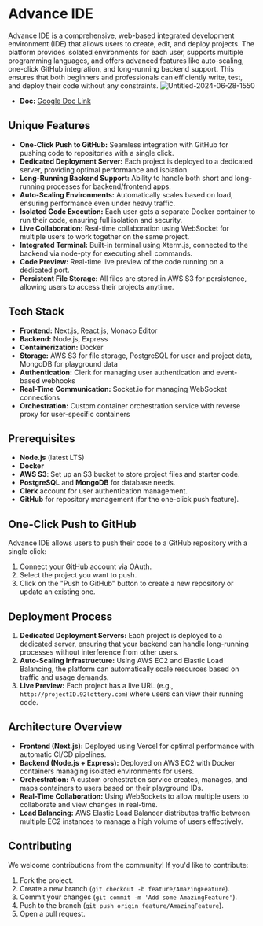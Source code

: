 # Advance IDE

Advance IDE is a comprehensive, web-based integrated development environment (IDE) that allows users to create, edit, and deploy projects. The platform provides isolated environments for each user, supports multiple programming languages, and offers advanced features like auto-scaling, one-click GitHub integration, and long-running backend support. This ensures that both beginners and professionals can efficiently write, test, and deploy their code without any constraints.
![Untitled-2024-06-28-1550](https://github.com/user-attachments/assets/e98663b5-6f39-4cfd-9ad8-26ce36ab158a)
- **Doc:** [Google Doc Link](https://docs.google.com/document/d/1EinFHr_a-_MAPCQmhV1VUGwbOyy4fmreMzm0lJWHhNs/edit)


## Unique Features

- **One-Click Push to GitHub:** Seamless integration with GitHub for pushing code to repositories with a single click.
- **Dedicated Deployment Server:** Each project is deployed to a dedicated server, providing optimal performance and isolation.
- **Long-Running Backend Support:** Ability to handle both short and long-running processes for backend/frontend apps.
- **Auto-Scaling Environments:** Automatically scales based on load, ensuring performance even under heavy traffic.
- **Isolated Code Execution:** Each user gets a separate Docker container to run their code, ensuring full isolation and security.
- **Live Collaboration:** Real-time collaboration using WebSocket for multiple users to work together on the same project.
- **Integrated Terminal:** Built-in terminal using Xterm.js, connected to the backend via node-pty for executing shell commands.
- **Code Preview:** Real-time live preview of the code running on a dedicated port.
- **Persistent File Storage:** All files are stored in AWS S3 for persistence, allowing users to access their projects anytime.

## Tech Stack

- **Frontend:** Next.js, React.js, Monaco Editor
- **Backend:** Node.js, Express
- **Containerization:** Docker
- **Storage:** AWS S3 for file storage, PostgreSQL for user and project data, MongoDB for playground data
- **Authentication:** Clerk for managing user authentication and event-based webhooks
- **Real-Time Communication:** Socket.io for managing WebSocket connections
- **Orchestration:** Custom container orchestration service with reverse proxy for user-specific containers

## Prerequisites

- **Node.js** (latest LTS)
- **Docker**
- **AWS S3**: Set up an S3 bucket to store project files and starter code.
- **PostgreSQL** and **MongoDB** for database needs.
- **Clerk** account for user authentication management.
- **GitHub** for repository management (for the one-click push feature).

## One-Click Push to GitHub

Advance IDE allows users to push their code to a GitHub repository with a single click:

1. Connect your GitHub account via OAuth.
2. Select the project you want to push.
3. Click on the "Push to GitHub" button to create a new repository or update an existing one.

## Deployment Process

1. **Dedicated Deployment Servers:** Each project is deployed to a dedicated server, ensuring that your backend can handle long-running processes without interference from other users.
2. **Auto-Scaling Infrastructure:** Using AWS EC2 and Elastic Load Balancing, the platform can automatically scale resources based on traffic and usage demands.
3. **Live Preview:** Each project has a live URL (e.g., `http://projectID.92lottery.com`) where users can view their running code.

## Architecture Overview

- **Frontend (Next.js):** Deployed using Vercel for optimal performance with automatic CI/CD pipelines.
- **Backend (Node.js + Express):** Deployed on AWS EC2 with Docker containers managing isolated environments for users.
- **Orchestration:** A custom orchestration service creates, manages, and maps containers to users based on their playground IDs.
- **Real-Time Collaboration:** Using WebSockets to allow multiple users to collaborate and view changes in real-time.
- **Load Balancing:** AWS Elastic Load Balancer distributes traffic between multiple EC2 instances to manage a high volume of users effectively.

## Contributing

We welcome contributions from the community! If you'd like to contribute:

1. Fork the project.
2. Create a new branch (`git checkout -b feature/AmazingFeature`).
3. Commit your changes (`git commit -m 'Add some AmazingFeature'`).
4. Push to the branch (`git push origin feature/AmazingFeature`).
5. Open a pull request.
